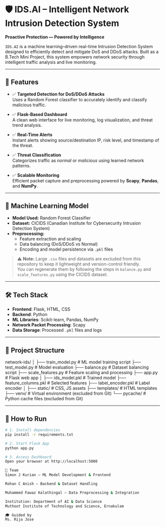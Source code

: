 # 🛡️ IDS.AI – Intelligent Network Intrusion Detection System

**Proactive Protection — Powered by Intelligence**

`IDS.AI` is a machine learning–driven real-time Intrusion Detection System designed to efficiently detect and mitigate DoS and DDoS attacks. Built as a B.Tech Mini Project, this system empowers network security through intelligent traffic analysis and live monitoring.

---

## 🚀 Features

- ✅ **Targeted Detection for DoS/DDoS Attacks**  
  Uses a Random Forest classifier to accurately identify and classify malicious traffic.

- ✅ **Flask-Based Dashboard**  
  A clean web interface for live monitoring, log visualization, and threat trend analysis.

- ✅ **Real-Time Alerts**  
  Instant alerts showing source/destination IP, risk level, and timestamp of the threat.

- ✅ **Threat Classification**  
  Categorizes traffic as *normal* or *malicious* using learned network patterns.

- ✅ **Scalable Monitoring**  
  Efficient packet capture and preprocessing powered by **Scapy**, **Pandas**, and **NumPy**.

---

## 🧠 Machine Learning Model

- **Model Used:** Random Forest Classifier  
- **Dataset:** CICIDS (Canadian Institute for Cybersecurity Intrusion Detection System)  
- **Preprocessing:**  
  - Feature extraction and scaling  
  - Data balancing (DoS/DDoS vs Normal)  
  - Encoding and model persistence via `.pkl` files

> ⚠️ **Note:** Large `.csv` files and datasets are excluded from this repository to keep it lightweight and version-control friendly.  
> You can regenerate them by following the steps in `balance.py` and `scale_features.py` using the CICIDS dataset.

---

## 🛠️ Tech Stack

- **Frontend**: Flask, HTML, CSS  
- **Backend**: Python  
- **ML Libraries**: Scikit-learn, Pandas, NumPy  
- **Network Packet Processing**: Scapy  
- **Data Storage**: Processed `.pkl` files and logs

---

## 📂 Project Structure

network-ids/
│
├── train_model.py # ML model training script
├── test_model.py # Model evaluation
├── balance.py # Dataset balancing script
├── scale_features.py # Feature scaling and processing
├── app.py # Flask web app
│
├── ids_model.pkl # Trained model
├── feature_columns.pkl # Selected features
├── label_encoder.pkl # Label encoder
│
├── static/ # CSS, JS assets
├── templates/ # HTML templates
├── venv/ # Virtual environment (excluded from Git)
└── pycache/ # Python cache files (excluded from Git)

---

## 🧪 How to Run

```bash
# 1. Install dependencies
pip install -r requirements.txt

# 2. Start Flask App
python app.py

# 3. Access Dashboard
Open your browser at http://localhost:5000

👥 Team
Simon J Kurian – ML Model Development & Frontend

Rohan C Anish – Backend & Dataset Handling

Muhammed Fawaz Kalathingal – Data Preprocessing & Integration

Institution: Department of AI & Data Science
Muthoot Institute of Technology and Science, Ernakulam

🎓 Guided by
Ms. Rija Jose
